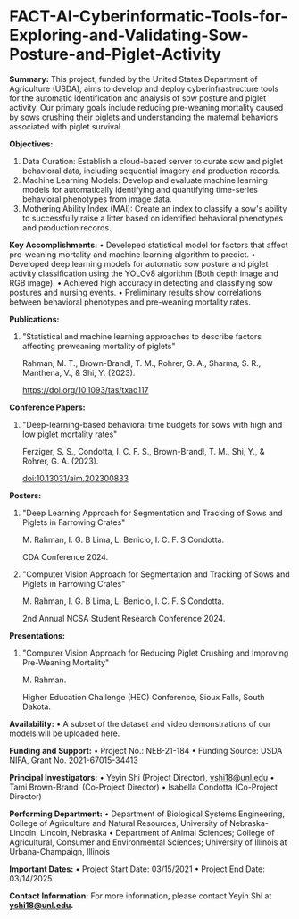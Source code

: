 # FACT-AI-Cyberinformatic-Tools-for-Exploring-and-Validating-Sow-Posture-and-Piglet-Activity
**Summary:** This project, funded by the United States Department of Agriculture (USDA), aims to develop and deploy cyberinfrastructure tools for the automatic identification and analysis of sow posture and piglet activity. Our primary goals include reducing pre-weaning mortality caused by sows crushing their piglets and understanding the maternal behaviors associated with piglet survival.

**Objectives:**
1.	Data Curation: Establish a cloud-based server to curate sow and piglet behavioral data, including sequential imagery and production records.
2.	Machine Learning Models: Develop and evaluate machine learning models for automatically identifying and quantifying time-series behavioral phenotypes from image data.
3.	Mothering Ability Index (MAI): Create an index to classify a sow's ability to successfully raise a litter based on identified behavioral phenotypes and production records.

**Key Accomplishments:**
•	Developed statistical model for factors that affect pre-weaning mortality and machine learning algorithm to predict.
• Developed deep learning models for automatic sow posture and piglet activity classification using the YOLOv8 algorithm (Both depth image and RGB image).
•	Achieved high accuracy in detecting and classifying sow postures and nursing events.
•	Preliminary results show correlations between behavioral phenotypes and pre-weaning mortality rates.

**Publications:**
1. "Statistical and machine learning approaches to describe factors affecting preweaning mortality of piglets"

   Rahman, M. T., Brown-Brandl, T. M., Rohrer, G. A., Sharma, S. R., Manthena, V., & Shi, Y. (2023).

   https://doi.org/10.1093/tas/txad117
 
**Conference Papers:**
1. "Deep-learning-based behavioral time budgets for sows with high and low piglet mortality rates"

   Ferziger, S. S., Condotta, I. C. F. S., Brown-Brandl, T. M., Shi, Y., & Rohrer, G. A. (2023).

   [doi:10.13031/aim.202300833](https://doi.org/10.13031/aim.202300833)
   
**Posters:**
1. "Deep Learning Approach for Segmentation and Tracking of Sows and Piglets in Farrowing Crates"

   M. Rahman, I. G. B Lima, L. Benicio, I. C. F. S Condotta.
   
   CDA Conference 2024.
   
3. "Computer Vision Approach for Segmentation and Tracking of Sows and Piglets in Farrowing Crates"

   M. Rahman, I. G. B Lima, L. Benicio, I. C. F. S Condotta.

   2nd Annual NCSA Student Research Conference 2024.


**Presentations:**
1. "Computer Vision Approach for Reducing Piglet Crushing and Improving Pre-Weaning Mortality"
   
   M. Rahman.
   
   Higher Education Challenge (HEC) Conference, Sioux Falls, South Dakota.
   

**Availability:**
•	A subset of the dataset and video demonstrations of our models will be uploaded here.


**Funding and Support:**
•	Project No.: NEB-21-184
•	Funding Source: USDA NIFA, Grant No. 2021-67015-34413

**Principal Investigators:**
•	Yeyin Shi (Project Director), yshi18@unl.edu
•	Tami Brown-Brandl (Co-Project Director)
•	Isabella Condotta (Co-Project Director)

**Performing Department:**
•	Department of Biological Systems Engineering, College of Agriculture and Natural Resources, University of Nebraska-Lincoln, Lincoln, Nebraska
•	Department of Animal Sciences; College of Agricultural, Consumer and Environmental Sciences; University of Illinois at Urbana-Champaign, Illinois

**Important Dates:**
•	Project Start Date: 03/15/2021
•	Project End Date: 03/14/2025

**Contact Information:** For more information, please contact Yeyin Shi at **yshi18@unl.edu.**


